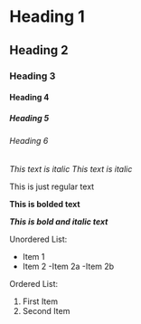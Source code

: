# Heading 1
## Heading 2
### Heading 3
#### Heading 4
##### Heading 5
###### Heading 6

*This text is italic*
_This text is italic_

This is just regular text

**This is bolded text**

***This is bold and italic text***

Unordered List:
- Item 1
- Item 2
    -Item 2a
    -Item 2b

Ordered List:
1. First Item
2. Second Item